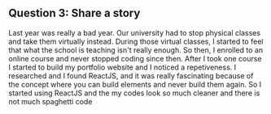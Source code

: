 ## Question 3: Share a story
Last year was really a bad year. Our university had to stop physical classes and 
take them virtually instead. During those virtual classes, I started to feel that what 
the school is teaching isn't really enough. So then, I enrolled to an online course and never
stopped coding since then. After I took one course I started to build my portfolio website and 
I noticed a repetiveness. I researched and I found ReactJS, and it was really fascinating because
of the concept where you can build elements and never build them again. So I started using ReactJS
and the my codes look so much cleaner and there is not much spaghetti code